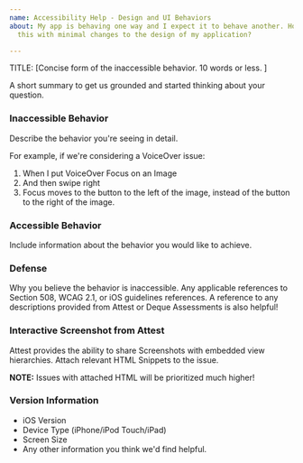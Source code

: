 ```yaml
---
name: Accessibility Help - Design and UI Behaviors
about: My app is behaving one way and I expect it to behave another. How do I accomplish
  this with minimal changes to the design of my application?

---
```


TITLE: [Concise form of the inaccessible behavior. 10 words or less. ]

A short summary to get us grounded and started thinking about your question.

### Inaccessible Behavior

Describe the behavior you're seeing in detail. 

For example, if we're considering a VoiceOver issue:

1. When I put VoiceOver Focus on an Image
2. And then swipe right
3. Focus moves to the button to the left of the image, instead of the button to the right of the image.

### Accessible Behavior

Include information about the behavior you would like to achieve.

### Defense

Why you believe the behavior is inaccessible. Any applicable references to Section 508, WCAG 2.1, or iOS guidelines references. A reference to any descriptions provided from Attest or Deque Assessments is also helpful! 

### Interactive Screenshot from Attest
Attest provides the ability to share Screenshots with embedded view hierarchies. Attach relevant HTML Snippets to the issue.

**NOTE:** Issues with attached HTML will be prioritized much higher!

### Version Information 
- iOS Version
- Device Type (iPhone/iPod Touch/iPad)
- Screen Size
- Any other information you think we'd find helpful.
